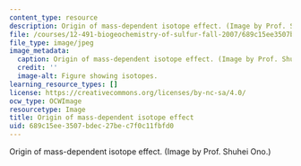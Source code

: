 ```yaml
---
content_type: resource
description: Origin of mass-dependent isotope effect. (Image by Prof. Shuhei Ono.)
file: /courses/12-491-biogeochemistry-of-sulfur-fall-2007/689c15ee3507bdec27bec7f0c11fbfd0_12-491f07.jpg
file_type: image/jpeg
image_metadata:
  caption: Origin of mass-dependent isotope effect. (Image by Prof. Shuhei Ono.)
  credit: ''
  image-alt: Figure showing isotopes.
learning_resource_types: []
license: https://creativecommons.org/licenses/by-nc-sa/4.0/
ocw_type: OCWImage
resourcetype: Image
title: Origin of mass-dependent isotope effect
uid: 689c15ee-3507-bdec-27be-c7f0c11fbfd0
---
```

Origin of mass-dependent isotope effect. (Image by Prof. Shuhei Ono.)